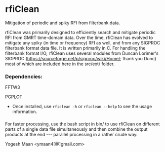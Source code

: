 # rfiClean
Mitigation of periodic and spiky RFI from filterbank data.

rfiClean was primarily designed to efficiently search and mitigate
periodic RFI from GMRT time-domain data. Over the time, rfiClean has evolved
to mitigate any spiky (in time or frequency) RFI as well, and from any SIGPROC
filterbank format data file. It is written primarily in C. For handling the
filterbank format I/O, rfiClean uses several modules from Duncan Lorimer's SIGPROC
(https://sourceforge.net/p/sigproc/wiki/Home/; thank you Dunc) most of which are
included here in the src/ext/ folder.

### Dependencies:
FFTW3

PGPLOT

* Once installed, use `rficlean -h` or `rficlean --help` to see the usage information.


### 
For faster processing, use the bash script in bin/ to use rfiClean on different parts of a single data file simultaneously and then combine the output products at the end --- parallel processing in a rather crude way.



Yogesh Maan  <ymaan4[@]gmail.com>
